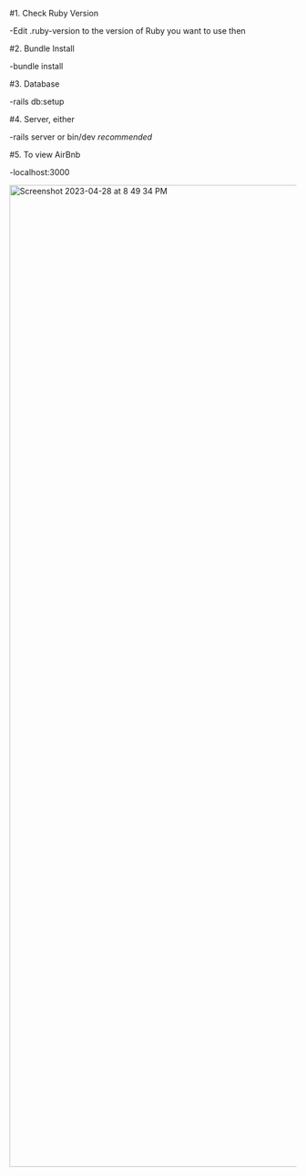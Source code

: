#1. Check Ruby Version

-Edit .ruby-version to the version of Ruby you want to use then 

#2. Bundle Install

-bundle install

#3. Database

-rails db:setup 

#4. Server, either

-rails server 
or 
bin/dev *recommended*

#5. To view AirBnb

-localhost:3000


<img width="1722" alt="Screenshot 2023-04-28 at 8 49 34 PM" src="https://user-images.githubusercontent.com/117698398/235278210-c54addb7-a620-40e7-9d5c-996628ba908e.png">

